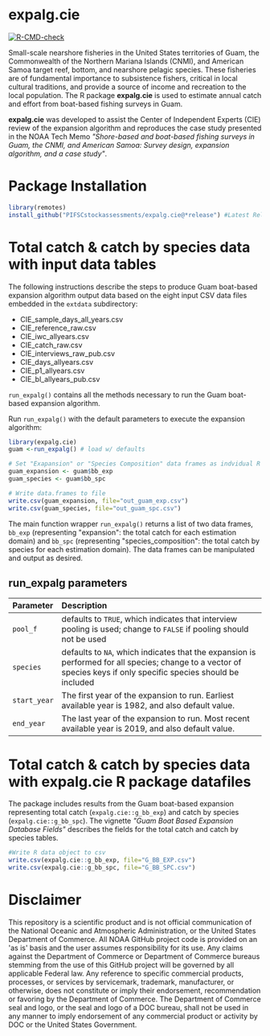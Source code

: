 # expalg.cie
 <!-- badges: start -->
  [![R-CMD-check](https://github.com/PIFSCstockassessments/expalg.cie/actions/workflows/check-release.yaml/badge.svg)](https://github.com/PIFSCstockassessments/expalg.cie/actions/workflows/check-release.yaml)
  <!-- badges: end -->

Small-scale nearshore fisheries in the United States territories of Guam, the Commonwealth of the Northern Mariana Islands (CNMI), and American Samoa target reef, bottom, and nearshore pelagic species. These fisheries are of fundamental importance to subsistence fishers, critical in local cultural traditions, and provide a source of income and recreation to the local population. The R package **expalg.cie** is used to estimate annual catch and effort from boat-based fishing surveys in Guam.

**expalg.cie** was developed to assist the Center of Independent Experts (CIE) review of the expansion algorithm and reproduces the case study presented in the NOAA Tech Memo _"Shore-based and boat-based fishing surveys in Guam, the CNMI, and American Samoa: Survey design, expansion algorithm, and a case study"_.

# Package Installation
```r
library(remotes)
install_github("PIFSCstockassessments/expalg.cie@*release") #Latest Release 
```

# Total catch & catch by species data with input data tables

The following instructions describe the steps to produce Guam boat-based expansion algorithm output data based on the eight input CSV data files embedded in the `extdata` subdirectory:

- CIE_sample_days_all_years.csv
- CIE_reference_raw.csv
- CIE_iwc_allyears.csv
- CIE_catch_raw.csv
- CIE_interviews_raw_pub.csv
- CIE_days_allyears.csv
- CIE_p1_allyears.csv
- CIE_bl_allyears_pub.csv

`run_expalg()` contains all the methods necessary to run the Guam boat-based expansion algorithm. 

Run `run_expalg()` with the default parameters to execute the expansion algorithm:

```r
library(expalg.cie)
guam <-run_expalg() # load w/ defaults

# Set "Exapansion" or "Species Composition" data frames as indvidual R data.tables
guam_expansion <- guam$bb_exp
guam_species <- guam$bb_spc

# Write data.frames to file
write.csv(guam_expansion, file="out_guam_exp.csv")
write.csv(guam_species, file="out_guam_spc.csv")
```

The main function wrapper `run_expalg()` returns a list of two data frames, `bb_exp` (representing "expansion": the total catch for each estimation domain) and `bb_spc` (representing "species_composition": the total catch by species for each estimation domain). The data frames can be manipulated and output as desired. 


## run_expalg parameters
 
|Parameter    | Description                      |
|:----- | :--------------------------------|
|`pool_f`     | defaults to `TRUE`, which indicates that interview pooling is used; change to `FALSE` if pooling should not be used |
|`species`    | defaults to `NA`, which indicates that the expansion is performed for all species; change to a vector of species keys if only specific species should be included   |
|`start_year` | The first year of the expansion to run. Earliest available year is 1982, and also default value.  |
|`end_year`   | The last year of the expansion to run. Most recent available year is 2019, and also default value. |


# Total catch & catch by species data with expalg.cie R package datafiles

The package includes results from the Guam boat-based expansion representing total catch (`expalg.cie::g_bb_exp`) and catch by species (`expalg.cie::g_bb_spc`). The vignette _"Guam Boat Based Expansion Database Fields"_ describes the fields for the total catch and catch by species tables.


```r
#Write R data object to csv
write.csv(expalg.cie::g_bb_exp, file="G_BB_EXP.csv")
write.csv(expalg.cie::g_bb_spc, file="G_BB_SPC.csv")
```

# Disclaimer

This repository is a scientific product and is not official communication of the National Oceanic and Atmospheric Administration, or the United States Department of Commerce. All NOAA GitHub project code is provided on an 'as is' basis and the user assumes responsibility for its use. Any claims against the Department of Commerce or Department of Commerce bureaus stemming from the use of this GitHub project will be governed by all applicable Federal law. Any reference to specific commercial products, processes, or services by servicemark, trademark, manufacturer, or otherwise, does not constitute or imply their endorsement, recommendation or favoring by the Department of Commerce. The Department of Commerce seal and logo, or the seal and logo of a DOC bureau, shall not be used in any manner to imply endorsement of any commercial product or activity by DOC or the United States Government.
